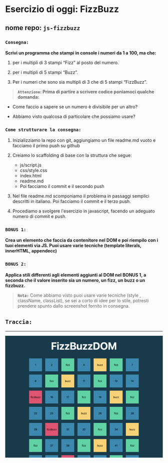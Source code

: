 # Esercizio di oggi: FizzBuzz

## nome repo: **`js-fizzbuzz`**

### **`Consegna:`**
**Scrivi un programma che stampi in console i numeri da 1 a 100, ma che:**

1. per i multipli di 3 stampi “Fizz” al posto del numero.
1. per i multipli di 5 stampi “Buzz”.

1. Per i numeri che sono sia multipli di 3 che di 5 stampi “FizzBuzz”.

>**`Attenzione`: Prima di partire a scrivere codice poniamoci qualche domanda:**

- Come faccio a sapere se un numero è divisibile per un altro?

- Abbiamo visto qualcosa di particolare che possiamo usare?

### **`Come strutturare la consegna:`**

1. Inizializziamo la repo con git, aggiungiamo un file readme.md vuoto e facciamo il primo push su github

1. Creiamo lo scaffolding di base con la struttura che segue:
    - js/script.js
    - css/style.css
    - index.html
    - readme.md
    - Poi facciamo il commit e il secondo push

1. Nel file readme.md scomponiamo il problema in passaggi semplici descritti in italiano. Poi facciamo il commit e il terzo push.

1. Procediamo a svolgere l'esercizio in javascript,  facendo un adeguato numero di commit e push.

### **`BONUS 1:`**
**Crea un elemento che faccia da contenitore nel DOM e poi riempilo con i tuoi elementi via JS.
Puoi usare varie tecniche  (template literals, innerHTML, appendecc)**


### **`BONUS 2:`**
**Applica stili differenti agli elementi aggiunti al DOM nel BONUS 1, a seconda che il valore inserito sia un numero, un fizz, un buzz o un fizzbuzz.**

>**`Nota:`** Come abbiamo visto puoi  usare varie tecniche (style , className, classList), se sei a corto di idee per lo stile, potresti prendere spunto dallo screenshot fornito in consegna.

## **`Traccia:`**
---
![esempio di layout](assets/layout/screenshot.png)